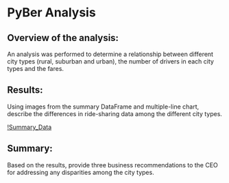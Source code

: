# PyBer Analysis

## Overview of the analysis: 
An analysis was performed to determine a relationship between different city types (rural, suburban and urban), the number of drivers in each city types and the fares. 


## Results: 
Using images from the summary DataFrame and multiple-line chart, describe the differences in ride-sharing data among the different city types.


[!Summary_Data](https://github.com/pratishthasingh1/PyBer_Analysis/blob/master/Resources/ride_data.png?raw=true)

## Summary: 
Based on the results, provide three business recommendations to the CEO for addressing any disparities among the city types.
